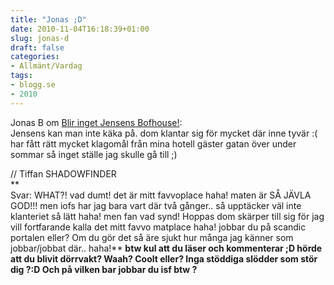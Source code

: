 ```yaml
---
title: "Jonas ;D"
date: 2010-11-04T16:18:39+01:00
slug: jonas-d
draft: false
categories:
- Allmänt/Vardag
tags:
- blogg.se
- 2010
---
```

Jonas B om [Blir inget Jensens Bofhouse!](http://camillalovgren.blogg.se/2010/november/blir-inget-jensens-bofhouse.html):  
Jensens kan man inte käka på. dom klantar sig för mycket där inne tyvär :( har fått rätt mycket klagomål från mina hotell gäster gatan över under sommar så inget ställe jag skulle gå till ;)  
  
// Tiffan SHADOWFINDER  
**  
Svar: WHAT?! vad dumt! det är mitt favvoplace haha! maten är SÅ JÄVLA GOD!!! men iofs har jag bara vart där två gånger.. så upptäcker väl inte klanteriet så lätt haha! men fan vad synd! Hoppas dom skärper till sig för jag vill fortfarande kalla det mitt favvo matplace haha! jobbar du på scandic portalen eller? Om du gör det så äre sjukt hur många jag känner som jobbar/jobbat där.. haha!** **btw kul att du läser och kommenterar ;D hörde att du blivit dörrvakt? Waah? Coolt eller? Inga stöddiga slödder som stör dig ?:D Och på vilken bar jobbar du isf btw ?**